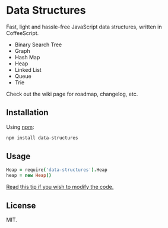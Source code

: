 # Data Structures
Fast, light and hassle-free JavaScript data structures, written in CoffeeScript.

* Binary Search Tree
* Graph
* Hash Map
* Heap
* Linked List
* Queue
* Trie

Check out the wiki page for roadmap, changelog, etc.
## Installation
Using [npm](http://www.npmjs.org):
```bash
npm install data-structures
```
## Usage
```coffeescript
Heap = require('data-structures').Heap
heap = new Heap()
```

[Read this tip if you wish to modify the code.](https://www.github.com/chenglou/data-structures/wiki/Literate-CoffeeScript-setup-in-Sublime-Text)

## License
MIT.